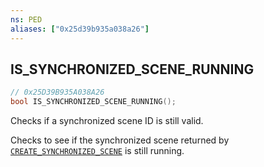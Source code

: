 ```yaml
---
ns: PED
aliases: ["0x25d39b935a038a26"]
---
```

## IS_SYNCHRONIZED_SCENE_RUNNING

```c
// 0x25D39B935A038A26
bool IS_SYNCHRONIZED_SCENE_RUNNING();
```

Checks if a synchronized scene ID is still valid.

Checks to see if the synchronized scene returned by [`CREATE_SYNCHRONIZED_SCENE`](#_0x8C18E0F9080ADD73) is still running.

